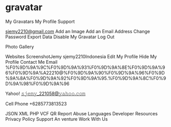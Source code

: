 # gravatar

My Gravatars
My Profile
Support

sjemy2210@gmail.com
Add an Image
Add an Email Address
Change Password
Export Data
Disable My Gravatar
Log Out
 
Photo Gallery
 
 
Websites
ScreenshotJemy
sjemy2210Indonesia
Edit My Profile
Hide My Profile
Contact Me
Email
%F0%9D%9A%9C%F0%9D%9A%93%F0%9D%9A%8E%F0%9D%9A%96%F0%9D%9A%A22210@%F0%9D%9A%90%F0%9D%9A%96%F0%9D%9A%8A%F0%9D%9A%92%F0%9D%9A%95.%F0%9D%9A%8C%F0%9D%9A%98%F0%9D%9A%96

Yahoo!
𝚜𝚓𝚎𝚖𝚢_221058@𝚢𝚊𝚑𝚘𝚘.𝚌𝚘𝚖

Cell Phone
+6285773813523

JSON XML PHP VCF QR
Report Abuse
Languages
Developer Resources
Privacy Policy
Support
An  venture
Work With Us
